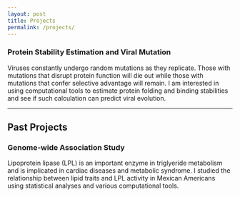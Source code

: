 ```yaml
---
layout: post
title: Projects
permalink: /projects/
---
```


### Protein Stability Estimation and Viral Mutation
Viruses constantly undergo random mutations as they replicate. Those with mutations that disrupt protein function will die out while those with mutations that confer selective advantage will remain. I am interested in using computational tools to estimate protein folding and binding stabilities and see if such calculation can predict viral evolution.

***

## Past Projects

### Genome-wide Association Study
Lipoprotein lipase (LPL) is an important enzyme in triglyeride metabolism and is implicated in cardiac diseases and metabolic syndrome. I studied the relationship between lipid traits and LPL activity in Mexican Americans using statistical analyses and various computational tools.

 

